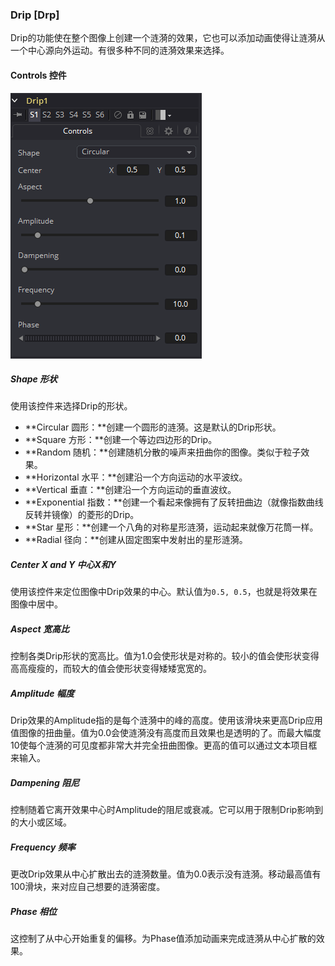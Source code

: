 ### Drip [Drp]

Drip的功能使在整个图像上创建一个涟漪的效果，它也可以添加动画使得让涟漪从一个中心源向外运动。有很多种不同的涟漪效果来选择。

#### Controls 控件

![Drp_Controls](images/Drp_Controls.png)

##### Shape 形状

使用该控件来选择Drip的形状。

- **Circular 圆形：**创建一个圆形的涟漪。这是默认的Drip形状。
- **Square 方形：**创建一个等边四边形的Drip。
- **Random 随机：**创建随机分散的噪声来扭曲你的图像。类似于粒子效果。
- **Horizontal 水平：**创建沿一个方向运动的水平波纹。
- **Vertical 垂直：**创建沿一个方向运动的垂直波纹。
- **Exponential 指数：**创建一个看起来像拥有了反转扭曲边（就像指数曲线反转并镜像）的菱形的Drip。
- **Star 星形：**创建一个八角的对称星形涟漪，运动起来就像万花筒一样。
- **Radial 径向：**创建从固定图案中发射出的星形涟漪。

##### Center X and Y 中心X和Y

使用该控件来定位图像中Drip效果的中心。默认值为`0.5, 0.5`，也就是将效果在图像中居中。

##### Aspect 宽高比

控制各类Drip形状的宽高比。值为1.0会使形状是对称的。较小的值会使形状变得高高瘦瘦的，而较大的值会使形状变得矮矮宽宽的。

##### Amplitude 幅度

Drip效果的Amplitude指的是每个涟漪中的峰的高度。使用该滑块来更高Drip应用值图像的扭曲量。值为0.0会使涟漪没有高度而且效果也是透明的了。而最大幅度10使每个涟漪的可见度都非常大并完全扭曲图像。更高的值可以通过文本项目框来输入。

##### Dampening 阻尼

控制随着它离开效果中心时Amplitude的阻尼或衰减。它可以用于限制Drip影响到的大小或区域。

##### Frequency 频率

更改Drip效果从中心扩散出去的涟漪数量。值为0.0表示没有涟漪。移动最高值有100滑块，来对应自己想要的涟漪密度。

##### Phase 相位

这控制了从中心开始重复的偏移。为Phase值添加动画来完成涟漪从中心扩散的效果。
